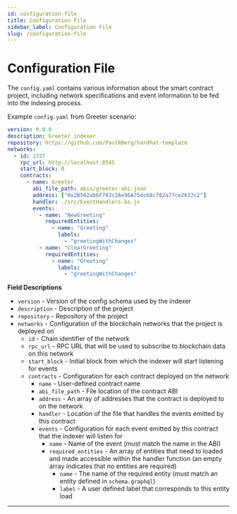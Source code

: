 ```yaml
---
id: configuration-file
title: Configuration File
sidebar_label: Configuration File
slug: /configuration-file
---
```




# Configuration File

The `config.yaml` contains various information about the smart contract project, including network specifications and event information to be fed into the indexing process.

Example `config.yaml` from Greeter scenario:

```yaml
version: 0.0.0
description: Greeter indexer
repository: https://github.com/PaulRBerg/hardhat-template
networks:
  - id: 1337
    rpc_url: http://localhost:8545
    start_block: 0
    contracts:
      - name: Greeter
        abi_file_path: abis/greeter-abi.json
        address: ["0x2B502ab6F783c2Ae96A75dc68cf82a77ce2637c2"]
        handler: ./src/EventHandlers.bs.js
        events:
          - name: "NewGreeting"
            requiredEntities:
              - name: "Greeting"
                labels:
                  - "greetingWithChanges"
          - name: "ClearGreeting"
            requiredEntities:
              - name: "Greeting"
                labels:
                  - "greetingWithChanges"
```

**Field Descriptions**

- `version` - Version of the config schema used by the indexer
- `description` - Description of the project
- `repository` - Repository of the project
- `networks` - Configuration of the blockchain networks that the project is deployed on
  - `id` - Chain identifier of the network
  - `rpc_url` - RPC URL that will be used to subscribe to blockchain data on this network
  - `start_block` - Initial block from which the indexer will start listening for events
  - `contracts` - Configuration for each contract deployed on the network
    - `name` - User-defined contract name
    - `abi_file_path` - File location of the contract ABI
    - `address` - An array of addresses that the contract is deployed to on the network
    - `handler` - Location of the file that handles the events emitted by this contract
    - `events` - Configuration for each event emitted by this contract that the indexer will listen for
      - `name` - Name of the event (must match the name in the ABI)
      - `required_entities` - An array of entities that need to loaded and made accessible within the handler function (an empty array indicates that no entities are required)
        - `name` - The name of the required entity (must match an entity defined in `schema.graphql`)
        - `label` - A user defined label that corresponds to this entity load

---